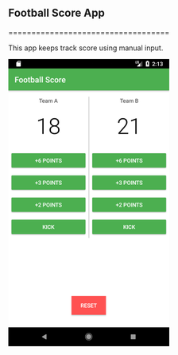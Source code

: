 ## Football Score App
===================================

This app keeps track score using manual input.

![Football Score App][Football-Score-app]

[Football-Score-app]: ./media/app_screenshot.png
